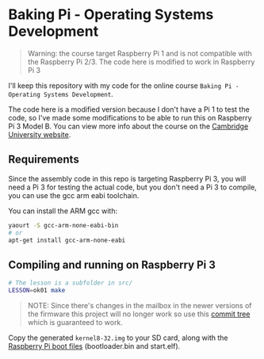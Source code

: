 # Baking Pi - Operating Systems Development

> Warning: the course target Raspberry Pi 1 and is not compatible with the Raspberry Pi 2/3. The code here is modified to work in Raspberry Pi 3

I'll keep this repository with my code for the online course `Baking Pi - Operating Systems Development`.

The code here is a modified version because I don't have a Pi 1 to test the code, so I've made some modifications to be able to run this on Raspberry Pi 3 Model B. You can view more info about the course on the [Cambridge University website](https://www.cl.cam.ac.uk/projects/raspberrypi/tutorials/os/).

## Requirements

Since the assembly code in this repo is targeting Raspberry Pi 3, you will need a Pi 3 for testing the actual code, but you don't need a Pi 3 to compile, you can use the gcc arm eabi toolchain.

You can install the ARM gcc with:

```bash
yaourt -S gcc-arm-none-eabi-bin
# or
apt-get install gcc-arm-none-eabi
```

## Compiling and running on Raspberry Pi 3

```bash
# The lesson is a subfolder in src/
LESSON=ok01 make
```

> NOTE: Since there's changes in the mailbox in the newer versions of the firmware this project will no longer work so use this [commit tree](https://github.com/raspberrypi/firmware/tree/af555f618088abb5ea4eecbd4d40336356554f25) which is guaranteed to work.


Copy the generated `kernel8-32.img` to your SD card, along with the [Raspberry Pi boot files](https://github.com/raspberrypi/firmware/tree/master/boot) (bootloader.bin and start.elf).
